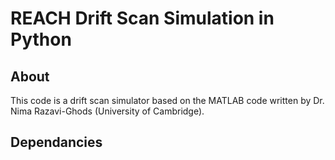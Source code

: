 # REACH Drift Scan Simulation in Python
## About
This code is a drift scan simulator based on the MATLAB code written by Dr. Nima Razavi-Ghods (University of Cambridge). 
## Dependancies
